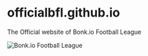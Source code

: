 # officialbfl.github.io
The Official website of Bonk.io Football League

![Bonk.io Football League](https://cdn.discordapp.com/attachments/571302596686643200/571307788396003328/football.png)
